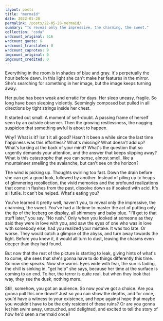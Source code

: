 ```yaml
---
layout: posts
title: "mermaid"
date: 2022-05-28
permalink: /posts/22-05-28-mermaid/
summary: "To reveal only the impressive, the charming, the sweet."
collection: "coda"
wrdcount_original: 516
wrdcount_quote: 6
wrdcount_translated: 0
wrdcount_capnotes: 9
imgcount_original: 0
imgcount_credited: 0
---
```

Everything in the room is in shades of blue and gray. It's perpetually the hour before dawn. In this light she can't make her features in the mirror. She's searching for something in her image, but the image keeps turning away.

Her pulse has been weak and erratic for days. Her sleep uneasy, fragile. <span class="annotated" data-note="''Your Fire'' from the Parov Stelar album ''Shine'', 2007.">So long have been sleeping violently.</span> Seemingly composed but pulled in all directions by tight strings inside her chest.

It started out small. A moment of self-doubt. A passing frame of herself seen by an outside observer. Then the growing restlessness, the nagging suspicion that something awful is about to happen.

Why? What is it? Isn't it all good? Hasn't it been a while since the last time happiness was this effortless? What's missing? What doesn't add up? What's lurking at the back of your mind? What's the question that so urgently demands your attention, and the answer that keeps slipping away? What is this catastrophe that you can sense, almost smell, like a mountaineer smelling the avalanche, but can't see on the horizon?

The wind is picking up. Thoughts swirling too fast. Down the drain before she can get a good look, followed by another. Instead of piling up to heaps of glimmering recollection, the vivid memories and the profound realizations that come in flashes from the past, dissolve down as if soaked with acid. It's all futile. It can't be helped. What's eating you?

You've learned it pretty well, haven't you, to reveal only the impressive, the charming, the sweet. You've had a lifetime to master the act of putting only the tip of the iceberg on display, all shimmery and baby blue. "I'll get to that stuff later," you say. "No rush." Only when you looked at someone as they said they were in love with you, and saw the eyes of one who was in love with somebody else, had you realized your mistake. It was too late. Or worse. They would catch a glimpse of the abyss, and turn away towards the light. Before you knew it, it would all turn to dust, leaving the chasms even deeper than they had found.

But now that the rest of the picture is starting to leak, giving hints of what's to come, she sees that she's gonna have to do things differently this time. So now she speaks. Now she warns. Eyes wide with fear, the sun is fading, the chill is sinking in, "get help" she says, because her time at the surface is coming to an end. To her, the terror is quite real, but when they look that way, they see the dusk, nothing more.

Still, somehow, you got an audience. So now you've got a choice. Are you gonna pull this one down? Just so you can show the depths, and for once, you'd have a witness to your existence, and hope against hope that maybe you wouldn't have to be the only resident of these ruins? Or are you gonna let him swim away, untouched, and delighted, and excited to tell the story of how he'd seen a mermaid once?
